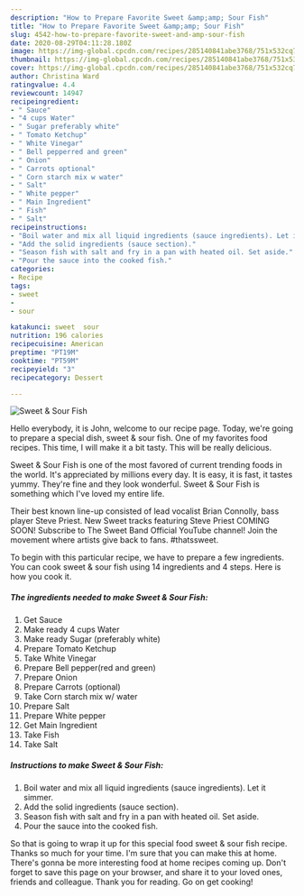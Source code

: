 ```yaml
---
description: "How to Prepare Favorite Sweet &amp;amp; Sour Fish"
title: "How to Prepare Favorite Sweet &amp;amp; Sour Fish"
slug: 4542-how-to-prepare-favorite-sweet-and-amp-sour-fish
date: 2020-08-29T04:11:28.180Z
image: https://img-global.cpcdn.com/recipes/285140841abe3768/751x532cq70/sweet-sour-fish-recipe-main-photo.jpg
thumbnail: https://img-global.cpcdn.com/recipes/285140841abe3768/751x532cq70/sweet-sour-fish-recipe-main-photo.jpg
cover: https://img-global.cpcdn.com/recipes/285140841abe3768/751x532cq70/sweet-sour-fish-recipe-main-photo.jpg
author: Christina Ward
ratingvalue: 4.4
reviewcount: 14947
recipeingredient:
- " Sauce"
- "4 cups Water"
- " Sugar preferably white"
- " Tomato Ketchup"
- " White Vinegar"
- " Bell pepperred and green"
- " Onion"
- " Carrots optional"
- " Corn starch mix w water"
- " Salt"
- " White pepper"
- " Main Ingredient"
- " Fish"
- " Salt"
recipeinstructions:
- "Boil water and mix all liquid ingredients (sauce ingredients). Let it simmer."
- "Add the solid ingredients (sauce section)."
- "Season fish with salt and fry in a pan with heated oil. Set aside."
- "Pour the sauce into the cooked fish."
categories:
- Recipe
tags:
- sweet
- 
- sour

katakunci: sweet  sour 
nutrition: 196 calories
recipecuisine: American
preptime: "PT19M"
cooktime: "PT59M"
recipeyield: "3"
recipecategory: Dessert

---
```



![Sweet &amp; Sour Fish](https://img-global.cpcdn.com/recipes/285140841abe3768/751x532cq70/sweet-sour-fish-recipe-main-photo.jpg)

Hello everybody, it is John, welcome to our recipe page. Today, we're going to prepare a special dish, sweet &amp; sour fish. One of my favorites food recipes. This time, I will make it a bit tasty. This will be really delicious.

Sweet &amp; Sour Fish is one of the most favored of current trending foods in the world. It's appreciated by millions every day. It is easy, it is fast, it tastes yummy. They're fine and they look wonderful. Sweet &amp; Sour Fish is something which I've loved my entire life.

Their best known line-up consisted of lead vocalist Brian Connolly, bass player Steve Priest. New Sweet tracks featuring Steve Priest COMING SOON! Subscribe to The Sweet Band Official YouTube channel! Join the movement where artists give back to fans. #thatssweet.


To begin with this particular recipe, we have to prepare a few ingredients. You can cook sweet &amp; sour fish using 14 ingredients and 4 steps. Here is how you cook it.

<!--inarticleads1-->

##### The ingredients needed to make Sweet &amp; Sour Fish:

1. Get  Sauce
1. Make ready 4 cups Water
1. Make ready  Sugar (preferably white)
1. Prepare  Tomato Ketchup
1. Take  White Vinegar
1. Prepare  Bell pepper(red and green)
1. Prepare  Onion
1. Prepare  Carrots (optional)
1. Take  Corn starch mix w/ water
1. Prepare  Salt
1. Prepare  White pepper
1. Get  Main Ingredient
1. Take  Fish
1. Take  Salt




<!--inarticleads2-->

##### Instructions to make Sweet &amp; Sour Fish:

1. Boil water and mix all liquid ingredients (sauce ingredients). Let it simmer.
1. Add the solid ingredients (sauce section).
1. Season fish with salt and fry in a pan with heated oil. Set aside.
1. Pour the sauce into the cooked fish.




So that is going to wrap it up for this special food sweet &amp; sour fish recipe. Thanks so much for your time. I'm sure that you can make this at home. There's gonna be more interesting food at home recipes coming up. Don't forget to save this page on your browser, and share it to your loved ones, friends and colleague. Thank you for reading. Go on get cooking!

